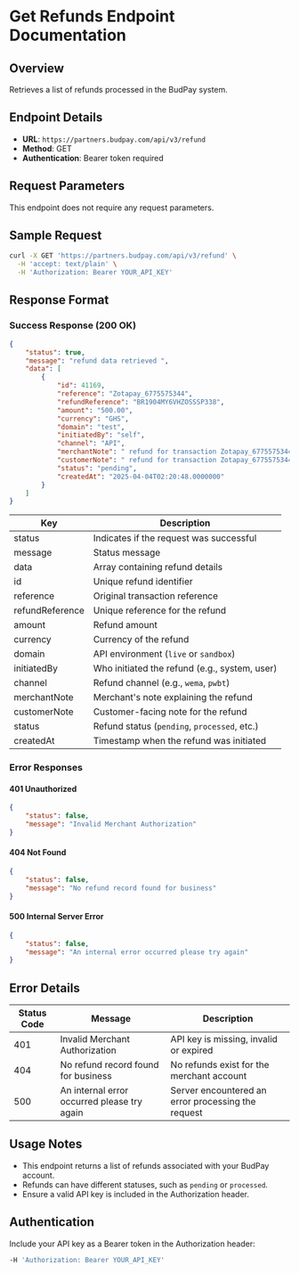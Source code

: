 # Get Refunds Endpoint Documentation

## Overview
Retrieves a list of refunds processed in the BudPay system.

## Endpoint Details
- **URL**: `https://partners.budpay.com/api/v3/refund`
- **Method**: GET
- **Authentication**: Bearer token required

## Request Parameters
This endpoint does not require any request parameters.

## Sample Request
```bash
curl -X GET 'https://partners.budpay.com/api/v3/refund' \
  -H 'accept: text/plain' \
  -H 'Authorization: Bearer YOUR_API_KEY'
```

## Response Format

### Success Response (200 OK)
```json
{
    "status": true,
    "message": "refund data retrieved ",
    "data": [
        {
            "id": 41169,
            "reference": "Zotapay_6775575344",
            "refundReference": "BR1904MY6VHZOSSSP338",
            "amount": "500.00",
            "currency": "GHS",
            "domain": "test",
            "initiatedBy": "self",
            "channel": "API",
            "merchantNote": " refund for transaction Zotapay_6775575344",
            "customerNote": " refund for transaction Zotapay_6775575344",
            "status": "pending",
            "createdAt": "2025-04-04T02:20:48.0000000"
        }
    ]
}
```

| Key             | Description                                              |
|----------------|----------------------------------------------------------|
| status         | Indicates if the request was successful                  |
| message        | Status message                                           |
| data           | Array containing refund details                          |
| id             | Unique refund identifier                                 |
| reference      | Original transaction reference                           |
| refundReference | Unique reference for the refund                         |
| amount         | Refund amount                                            |
| currency       | Currency of the refund                                   |
| domain        | API environment (`live` or `sandbox`)                     |
| initiatedBy    | Who initiated the refund (e.g., system, user)            |
| channel        | Refund channel (e.g., `wema`, `pwbt`)                    |
| merchantNote   | Merchant's note explaining the refund                    |
| customerNote   | Customer-facing note for the refund                      |
| status         | Refund status (`pending`, `processed`, etc.)             |
| createdAt      | Timestamp when the refund was initiated                  |


### Error Responses

#### 401 Unauthorized
```json
{
    "status": false,
    "message": "Invalid Merchant Authorization"
}
```

#### 404 Not Found
```json
{
    "status": false,
    "message": "No refund record found for business"
}
```

#### 500 Internal Server Error
```json
{
    "status": false,
    "message": "An internal error occurred please try again"
}
```

## Error Details
| Status Code | Message | Description |
|------------|---------|-------------|
| 401 | Invalid Merchant Authorization | API key is missing, invalid or expired |
| 404 | No refund record found for business | No refunds exist for the merchant account |
| 500 | An internal error occurred please try again | Server encountered an error processing the request |


## Usage Notes
- This endpoint returns a list of refunds associated with your BudPay account.
- Refunds can have different statuses, such as `pending` or `processed`.
- Ensure a valid API key is included in the Authorization header.

## Authentication
Include your API key as a Bearer token in the Authorization header:
```bash
-H 'Authorization: Bearer YOUR_API_KEY'
```

